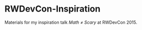 RWDevCon-Inspiration
====================

Materials for my inspiration talk *Math ≠ Scary* at RWDevCon 2015.
